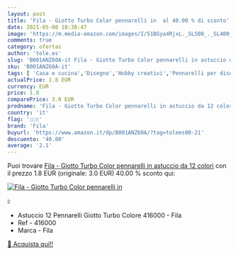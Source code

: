 ```yaml
---
layout: post
title: 'Fila - Giotto Turbo Color pennarelli in  al 40.00 % di sconto'
date: 2021-05-08 18:38:47
image: 'https://m.media-amazon.com/images/I/51BGya4RjxL._SL500_._SL400_.jpg'
comments: true
category: ofertas
author: 'tole.es'
slug: 'B001ANZ60A-it Fila - Giotto Turbo Color pennarelli in astuccio da 12 colori'
sku: 'B001ANZ60A-it'
tags: [ 'Casa e cucina','Disegno','Hobby creativi','Pennarelli per disegno','Supporti per il disegno','fila', ]
actualPrice: 1.8 EUR
currency: EUR
price: 1.8
comparePrice: 3.0 EUR
prodname: 'Fila - Giotto Turbo Color pennarelli in astuccio da 12 colori'
country: 'it'
flag: '🇮🇹'
brand: 'Fila'
buyurl: 'https://www.amazon.it/dp/B001ANZ60A/?tag=tolees00-21'
descuento: '40.00'
average: '2.1'
---
```


Puoi trovare [Fila - Giotto Turbo Color pennarelli in astuccio da 12 colori](https://www.amazon.it/dp/B001ANZ60A/?tag=tolees00-21) con il prezzo 1.8 EUR (originale: 3.0 EUR) 40.00 % sconto qui:

[![Fila - Giotto Turbo Color pennarelli in ](https://m.media-amazon.com/images/I/51BGya4RjxL._SL500_._SL400_.jpg)](https://www.amazon.it/dp/B001ANZ60A/?tag=tolees00-21)

ℹ️:

- Astuccio 12 Pennarelli Giotto Turbo Colore 416000 - Fila
- Ref - 416000
- Marca - Fila

[🛒 Acquista qui!!](https://www.amazon.it/dp/B001ANZ60A/?tag=tolees00-21)
